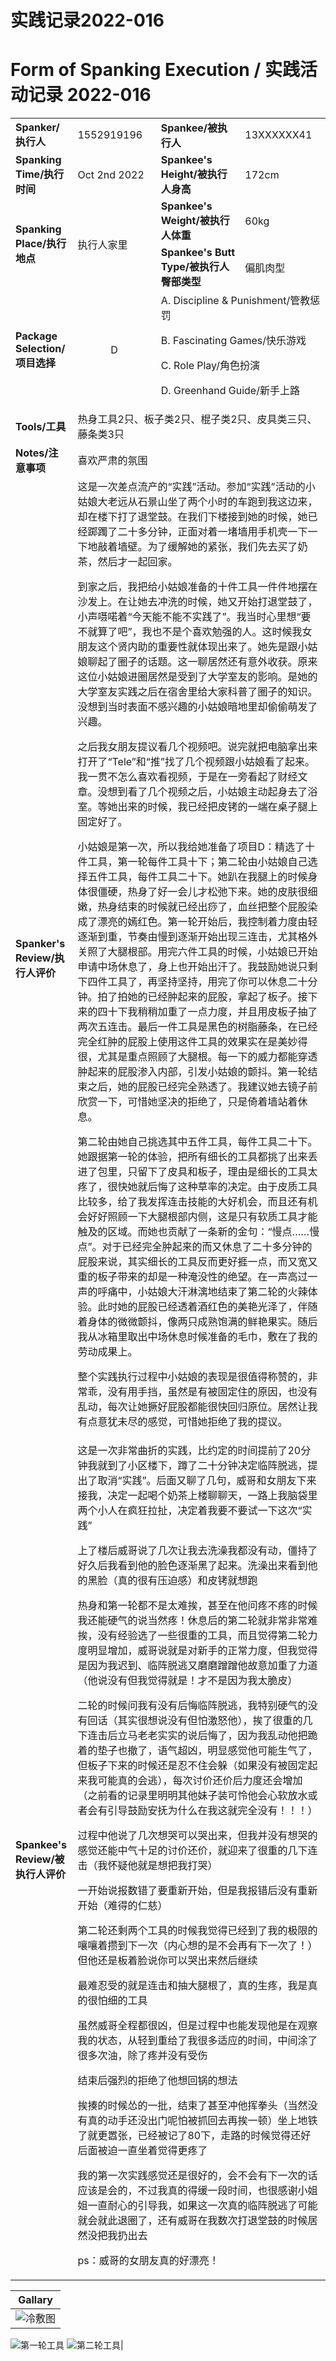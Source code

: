 # 实践记录2022-016

# Form of Spanking Execution / 实践活动记录 2022-016
<table>
    <tr>
        <td><b>Spanker/执行人</b></td>
        <td>1552919196</td>
        <td><b>Spankee/被执行人</b></td>
        <td>13XXXXXX41</td>
    </tr>
    <tr>
        <td><b>Spanking Time/执行时间</b></td>
        <td>Oct 2nd 2022</td>
        <td><b>Spankee's Height/被执行人身高</b></td>
        <td>172cm</td>
    </tr>
    <tr>
        <td rowspan=2><b>Spanking Place/执行地点</b></td>
        <td rowspan=2>执行人家里</td>
        <td><b>Spankee's Weight/被执行人体重</b></td>
        <td>60kg</td>
    </tr> 
    <tr>
        <td><b>Spankee's Butt Type/被执行人臀部类型</b></td>
        <td>偏肌肉型</td>
    </tr>
    <tr>
        <td><b>Package Selection/项目选择</b></td>
        <td style="text-align: center;">D</td>
        <td colspan =2>
        A. Discipline & Punishment/管教惩罚

B. Fascinating Games/快乐游戏

C. Role Play/角色扮演

D. Greenhand Guide/新手上路
        </td>
    </tr>
    <tr>
        <td><b>Tools/工具</b></td>
        <td colspan=3>热身工具2只、板子类2只、棍子类2只、皮具类三只、藤条类3只</td>
    </tr>
    <tr>
        <td><b>Notes/注意事项</b></td>
        <td colspan=3>喜欢严肃的氛围</td>
    </tr>
    <tr>
        <td><b>Spanker's Review/执行人评价</b></td>
        <td colspan=3>这是一次差点流产的“实践”活动。参加“实践”活动的小姑娘大老远从石景山坐了两个小时的车跑到我这边来，却在楼下打了退堂鼓。在我们下楼接到她的时候，她已经踯躅了二十多分钟，正面对着一堵墙用手机壳一下一下地敲着墙壁。为了缓解她的紧张，我们先去买了奶茶，然后才一起回家。

到家之后，我把给小姑娘准备的十件工具一件件地摆在沙发上。在让她去冲洗的时候，她又开始打退堂鼓了，小声嗫喏着“今天能不能不实践了”。我当时心里想“要不就算了吧”，我也不是个喜欢勉强的人。这时候我女朋友这个贤内助的重要性就体现出来了。她先是跟小姑娘聊起了圈子的话题。这一聊居然还有意外收获。原来这位小姑娘进圈居然是受到了大学室友的影响。是她的大学室友实践之后在宿舍里给大家科普了圈子的知识。没想到当时表面不感兴趣的小姑娘暗地里却偷偷萌发了兴趣。

之后我女朋友提议看几个视频吧。说完就把电脑拿出来打开了“Tele”和“推”找了几个视频跟小姑娘看了起来。我一贯不怎么喜欢看视频，于是在一旁看起了财经文章。没想到看了几个视频之后，小姑娘主动起身去了浴室。等她出来的时候，我已经把皮铐的一端在桌子腿上固定好了。

小姑娘是第一次，所以我给她准备了项目D：精选了十件工具，第一轮每件工具十下；第二轮由小姑娘自己选择五件工具，每件工具二十下。她趴在我腿上的时候身体很僵硬，热身了好一会儿才松弛下来。她的皮肤很细嫩，热身结束的时候就已经出痧了，血丝把整个屁股染成了漂亮的嫣红色。第一轮开始后，我控制着力度由轻逐渐到重，节奏由慢到逐渐开始出现三连击，尤其格外关照了大腿根部。用完六件工具的时候，小姑娘已开始申请中场休息了，身上也开始出汗了。我鼓励她说只剩下四件工具了，再坚持坚持，用完了你可以休息二十分钟。拍了拍她的已经肿起来的屁股，拿起了板子。接下来的四十下我稍稍加重了一点力度，并且用皮板子抽了两次五连击。最后一件工具是黑色的树脂藤条，在已经完全红肿的屁股上使用这件工具的效果实在是美妙得很，尤其是重点照顾了大腿根。每一下的威力都能穿透肿起来的屁股渗入内部，引发小姑娘的颤抖。第一轮结束之后，她的屁股已经完全熟透了。我建议她去镜子前欣赏一下，可惜她坚决的拒绝了，只是倚着墙站着休息。

第二轮由她自己挑选其中五件工具，每件工具二十下。她跟据第一轮的体验，把所有细长的工具都挑了出来丢进了包里，只留下了皮具和板子，理由是细长的工具太疼了，很快她就后悔了这种草率的决定。由于皮质工具比较多，给了我发挥连击技能的大好机会，而且还有机会好好照顾一下大腿根部内侧，这是只有软质工具才能触及的区域。而她也贡献了一条新的金句：“慢点……慢点”。对于已经完全肿起来的而又休息了二十多分钟的屁股来说，其实细长的工具反而更好捱一点，而又宽又重的板子带来的却是一种淹没性的绝望。在一声高过一声的呼痛中，小姑娘大汗淋漓地结束了第二轮的火辣体验。此时她的屁股已经透着酒红色的美艳光泽了，伴随着身体的微微颤抖，像两只成熟饱满的鲜艳果实。随后我从冰箱里取出中场休息时候准备的毛巾，敷在了我的劳动成果上。

整个实践执行过程中小姑娘的表现是很值得称赞的，非常乖，没有用手挡，虽然是有被固定住的原因，也没有乱动，每次让她撅好屁股都能很快回归原位。居然让我有点意犹未尽的感觉，可惜她拒绝了我的提议。
        </td>
    </tr>
    <tr>
        <td><b>Spankee's Review/被执行人评价 </b></td>
        <td colspan=3>这是一次非常曲折的实践，比约定的时间提前了20分钟我就到了小区楼下，蹲了二十分钟决定临阵脱逃，提出了取消“实践”。后面又聊了几句，威哥和女朋友下来接我，决定一起喝个奶茶上楼聊聊天，一路上我脑袋里两个小人在疯狂拉扯，决定着我要不要试一下这次“实践”

上了楼后威哥说了几次让我去洗澡我都没有动，僵持了好久后我看到他的脸色逐渐黑了起来。洗澡出来看到他的黑脸（真的很有压迫感）和皮铐就想跑

热身和第一轮都不是太难挨，甚至在他问疼不疼的时候我还能硬气的说当然疼！休息后的第二轮就非常非常难挨，没有经验选了一些很重的工具，而且觉得第二轮力度明显增加，威哥说就是对新手的正常力度，但我觉得是因为我迟到、临阵脱逃又磨磨蹭蹭他故意加重了力道（他说没有但我觉得就是！才不是因为我太脆皮）

二轮的时候问我有没有后悔临阵脱逃，我特别硬气的没有回话（其实很想说没有但怕激怒他），挨了很重的几下连击后立马老老实实的说后悔了，因为我乱动他把跪着的垫子也撤了，语气超凶，明显感觉他可能生气了，但板子下来的时候还是忍不住会躲（如果没有被固定起来我可能真的会逃），每次讨价还价后力度还会增加（之前看的记录里明明其他妹子装可怜他会心软放水或者会有引导鼓励安抚为什么在我这就完全没有！！！）

过程中他说了几次想哭可以哭出来，但我并没有想哭的感觉还能中气十足的讨价还价，就迎来了很重的几下连击（我怀疑他就是想把我打哭）

一开始说报数错了要重新开始，但是我报错后没有重新开始（难得的仁慈）

第二轮还剩两个工具的时候我觉得已经到了我的极限的嚷嚷着攒到下一次（内心想的是不会再有下一次了！）但他还是板着脸说你可以哭出来然后继续

最难忍受的就是连击和抽大腿根了，真的生疼，我是真的很怕细的工具

虽然威哥全程都很凶，但是过程中也能发现他是在观察我的状态，从轻到重给了我很多适应的时间，中间涂了很多次油，除了疼并没有受伤

结束后强烈的拒绝了他想回锅的想法

挨揍的时候怂的一批，结束了甚至冲他挥拳头（当然没有真的动手还没出门呢怕被抓回去再挨一顿）坐上地铁了就更嚣张，已经被记了80下，走路的时候觉得还好后面被迫一直坐着觉得更疼了

我的第一次实践感觉还是很好的，会不会有下一次的话应该是会的，不过我真的得缓一段时间，也很感谢小姐姐一直耐心的引导我，如果这一次真的临阵脱逃了可能就会就此退圈了，还有威哥在我数次打退堂鼓的时候居然没把我扔出去

ps：威哥的女朋友真的好漂亮！</td>
    </tr>
</table>

|**Gallary**|
|---|
|![冷敷图](/images/2022-016.jpg "冷敷")
![第一轮工具](/images/tools-2022-016-1.jpg "第一轮工具")
![第二轮工具](/images/tools-2022-016-2.jpg "第二轮工具")|
